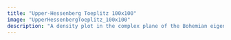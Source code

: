 ```yaml
---
title: "Upper-Hessenberg Toeplitz 100x100"
image: "UpperHessenbergToeplitz_100x100"
description: "A density plot in the complex plane of the Bohemian eigenvalues of a sample of 1 million 100x100 upper Hessenberg matrices with a Toeplitz structure. The entries are sampled from the population {-1, 1}, entries on the main diagonal are fixed at 0, and entries on the subdiagonal are fixed at 1. Color represents the eigenvalue density and the plot is viewed on [-3-3i, 3+3i]."
---
```

